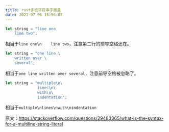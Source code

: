 ```yaml
---
title: rust多行字符串字面量
date: 2021-07-06 15:56:07
---
```


```rust
let string = "line one
    line two";
```
相当于```line one\n    line two```，注意第二行的前导空格还在。

```rust
let string = "one line \
    written over \
    several";
```
相当于```one line written over several```，注意前导空格被忽略了。

```rust
let string = "multiple\n\
              lines\n\
              with\n\
              indentation";
```
相当于```multiple\nlines\nwith\nindentation```

原文：<https://stackoverflow.com/questions/29483365/what-is-the-syntax-for-a-multiline-string-literal>
